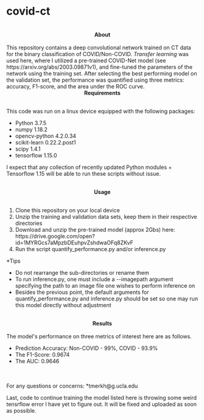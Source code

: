 # covid-ct
<br>
<center><b>About</b></center>
<br>
This repository contains a deep convolutional network trained on CT data for the binary classification of COVID/Non-COVID.  <i>Transfer learning</i> was used here, where I utilized a pre-trained COVID-Net model (see https://arxiv.org/abs/2003.09871v1), and fine-tuned the parameters of the network using the training set.  After selecting the best performing model on the validation set, the performance was quantified using three metrics: accuracy, F1-score, and the area under the ROC curve.

<br>
<center><b>Requirements</b></center>
<br>

This code was run on a linux device equipped with the following packages:
<ul>
  <li>Python               3.7.5</li>
  <li>numpy                1.18.2</li>  
  <li>opencv-python        4.2.0.34</li>       
  <li>scikit-learn         0.22.2.post1</li>
  <li>scipy                1.4.1</li>
  <li>tensorflow           1.15.0</li>  
</ul>

I expect that any collection of recently updated Python modules + Tensorflow 1.15 will be able to run these scripts without issue.

<br>
<center><b>Usage</b></center>
<br>
<ol>
  <li>Clone this repository on your local device</li>
  <li>Unzip the training and validation data sets, keep them in their respective directories </li>
  <li>Download and unzip the pre-trained model (approx 2Gbs) here: https://drive.google.com/open?id=1MYRGcs7aMpzbDEuhpvZshdwaOFq8ZKvF</li>
  <li>Run the script quantify_performance.py and/or inference.py</li>
</ol>

*Tips
<ul>
  <li>Do not rearrange the sub-directories or rename them</li>
  <li>To run inference.py, one must include a --imagepath argument specifying the path to an image file one wishes to perform inference on</li>
  <li>Besides the previous point, the default arguments for quantify_performance.py and inference.py should be set so one may run this model directly without adjustment</li>
 </ul>
 
 <br>
 <center><b>Results</b></center>
 <br>
The model's performance on three metrics of interest here are as follows.

<ul>
<li>Prediction Accuracy:  Non-COVID - 99%, COVID - 93.9%</li>
<li>The F1-Score: 0.9674 </li>
<li>The AUC: 0.9646 </li>
</ul>                        	
<br>

<br> 
For any questions or concerns:
*tmerkh@g.ucla.edu

Last, code to continue training the model listed here is throwing some weird tensrflow error I have yet to figure out.  It will be fixed and uploaded as soon as possible. 
